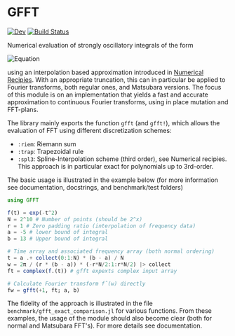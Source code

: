 # GFFT

[![Dev](https://img.shields.io/badge/docs-dev-blue.svg)](https://lukasgrunwald.github.io/GFFT.jl/dev/)
[![Build Status](https://github.com/lukasgrunwald/GFFT.jl/actions/workflows/CI.yml/badge.svg?branch=master)](https://github.com/lukasgrunwald/GFFT.jl/actions/workflows/CI.yml?query=branch%3Amaster)

Numerical evaluation of strongly oscillatory integrals of the form
<!-- $$
\begin{equation}
\hat{f}(y) = \int_a^b \rm{d}x e^{\pm i x \cdot y} f(x).
\end{equation}
$$ -->

![Equation](https://latex.codecogs.com/svg.image?%5Cbg%7Bwhite%7D%7B%5Ccolor%7BWhite%7D%5Chat%7Bf%7D(y)=%5Cint_a%5Eb%5Crm%7Bd%7Dx%5C;e%5E%7B%5Cpm%20i%20x%5Ccdot%20y%7Df(x).%7D)

using an interpolation based approximation introduced in [Numerical Recipies](http://numerical.recipes/). With an appropriate truncation, this can in particular be applied to Fourier transforms, both regular ones, and Matsubara versions. The focus of this module is on an implementation that yields a fast and accurate approximation to continuous Fourier transforms, using in place mutation and FFT-plans. 

The library mainly exports the function `gfft` (and `gfft!`), which allows the evaluation of FFT using different discretization schemes:
- `:riem`: Riemann sum
- `:trap`: Trapezoidal rule
- `:spl3`: Spline-Interpolation scheme (third order), see Numerical recipies. This approach is in particular exact for polynomials up to 3rd-order. 

The basic usage is illustrated in the example below (for more information see documentation, docstrings, and benchmark/test folders)

```julia
using GFFT

f(t) = exp(-t^2)
N = 2^10 # Number of points (should be 2^x)
r = 1 # Zero padding ratio (interpolation of frequency data)
a = -5 # lower bound of integral
b = 13 # Upper bound of integral

# Time array and associated frequency array (both normal ordering)
t = a .+ collect(0:1:N) * (b - a) / N
w = 2π / (r * (b - a)) * (-r*N/2:1:r*N/2) |> collect
ft = complex(f.(t)) # gfft expexts complex input array

# Calculate Fourier transform f̂(w) directly
fw = gfft(+1, ft; a, b)
```

The fidelity of the approach is illustrated in the file `benchmark/gfft_exact_comparison.jl` for various functions. From these examples, the usage of the module should also become clear (both for normal and Matsubara FFT's). For more details see documentation.